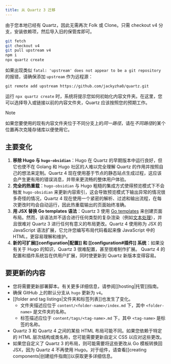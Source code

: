 ```yaml
---
title: 从 Quartz 3 迁移
---
```


由于您本地已经有 Quartz，因此无需再次 Folk 或 Clone。只需 checkout v4 分支，安装依赖项，然后导入旧的保管库即可。

```bash
git fetch
git checkout v4
git pull upstream v4
npm i
npx quartz create
```

如果出现类似 `fatal: 'upstream' does not appear to be a git repository` 的报错，请确保添加 `upstream` 作为远程源：

```shell
git remote add upstream https://github.com/jackyzha0/quartz.git
```

运行 `npx quartz create` 时，系统将提示您如何初始化内容文件夹。在这里，您可以选择导入或链接以前的内容文件夹，Quartz 应该按照您的预期工作。

> [!note]
> 如果您要使用的现有内容文件夹位于不同分支上的*同一路径*，请在*不同路径*的某个位置再次克隆存储库以便使用它。

## 主要变化

1. **移除 Hugo 与 `hugo-obsidian`**：Hugo 在 Quartz 的早期版本中运行良好，但它也使不在 Golang 和 Hugo 社区的人难以完全理解 Quartz 的作用并按照自己的想法来定制。Quartz 4 现在使用基于节点的静态站点生成过程，这应该会产生更有用的错误消息，并带来更流畅的整体用户体验。
2. **完全的热重载**：`hugo-obsidian` 与 Hugo 粗糙的集成方式使得预览模式下不会触发 `hugo-obsidian` 来更新内容索引，这会导致预览模式下输出异常的情况很多奇怪的情况，Quartz 4 现在使用一个紧密的解析、过滤和输出流程，在每次更改时均会自动运行，因此热重载输出的页面始终准确。
3. **用 JSX 替换 Go templates 语法**：Quartz 3 使用 [Go templates](https://pkg.go.dev/text/template) 来创建页面布局。然而，该语法并不适合进行任何类型的复杂渲染（例如[文本处理](https://github.com/jackyzha0/quartz/blob/hugo/layouts/partials/textprocessing.html)），并且很难对 Quartz 3 进行任何有意义的布局更改。Quartz 4 使用称为 JSX 的 JavaScript 语法扩展，它允许您编写布局代码看起来像 JavaScript 中的 HTML，更容易理解和维护。
4. **新的可扩展[[configuration|配置]] 和 [[configuration#插件]] 系统**：如果没有关于 Hugo 的知识，Quartz 3 很难配置，甚至很难制作扩展。 Quartz 4 的配置和插件系统旨在供用户扩展，同时使更新到 Quartz 新版本变得容易。

## 要更新的内容

- 您将需要更新部署脚本。有关更多详细信息，请参阅[[hosting|托管]]指南。
- 确保 GitHub 上的默认分支从 `hugo` 更新为 `v4`。
- [[folder and tag listings|文件夹和标签列表]]也发生了变化。
  - 文件夹描述应位于 `content/<folder-name>/index.md` 下，其中 `<folder-name>` 是文件夹的名称。
  - 标签描述应位于 `content/tags/<tag-name>.md` 下，其中 `<tag-name>` 是标签的名称。
- Quartz 3 和 Quartz 4 之间的某些 HTML 布局可能不同。如果您依赖于特定的 HTML 层次结构或类名称，您可能需要更新自定义 CSS 以应对这些更改。
- 如果您自定义了 Quartz 3 的布局，则可能需要将这些更改从 Go 模板转换回 JSX，因为 Quartz 4 不再使用 Hugo。对于组件，请查看[[creating components|创建组件指南]]以获取更多详细信息。
